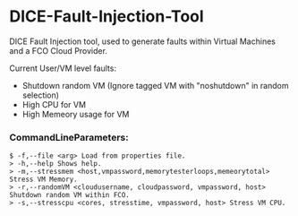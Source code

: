 # DICE-Fault-Injection-Tool
DICE Fault Injection tool, used to generate faults within Virtual Machines and a FCO Cloud Provider.

Current User/VM level faults:
* Shutdown random VM (Ignore tagged VM with "noshutdown" in random selection)
* High CPU for VM
* High Memeory usage for VM

### CommandLineParameters:

    $ -f,--file <arg> Load from properties file.
    > -h,--help Shows help.
    > -m,--stressmem <host,vmpassword,memorytesterloops,memeorytotal> Stress VM Memory.
    > -r,--randomVM <cloudusername, cloudpassword, vmpassword, host> Shutdown random VM within FCO.
    > -s,--stresscpu <cores, stresstime, vmpassword, host> Stress VM CPU.
